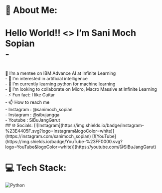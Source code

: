 # 💫 About Me:
# Hello World!! <> I’m Sani Moch Sopian<br>- 
<br>
👋 I’m a mentee on IBM Advance AI at Infinite Learning<br>- 
👀 I’m interested in artificial intelligence<br>- 
🌱 I’m currently learning python for machine learning<br>- 
💞️ I’m looking to collaborate on Micro, Macro Massive at Infinite Learning<br>- 
⚡ Fun fact: I like Guitar<br>-
📫 How to reach me<br>
- Instagram : @sanimoch_sopian<br>
- Instagram : @sibujangga <projek><br>
- Youtube : SiBuJangGarut<br>
## 🌐 Socials:
[![Instagram](https://img.shields.io/badge/Instagram-%23E4405F.svg?logo=Instagram&logoColor=white)](https://instagram.com/sanimoch_sopian) [![YouTube](https://img.shields.io/badge/YouTube-%23FF0000.svg?logo=YouTube&logoColor=white)](https://youtube.com/@SiBuJangGarut) 

# 💻 Tech Stack:
![Python](https://img.shields.io/badge/python-3670A0?style=for-the-badge&logo=python&logoColor=ffdd54)


<!-- Proudly created with GPRM ( https://gprm.itsvg.in ) -->
